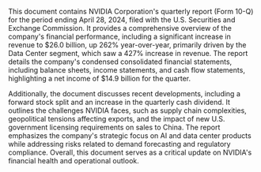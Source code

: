 This document contains NVIDIA Corporation's quarterly report (Form 10-Q) for the period ending April 28, 2024, filed with the U.S. Securities and Exchange Commission. It provides a comprehensive overview of the company's financial performance, including a significant increase in revenue to $26.0 billion, up 262% year-over-year, primarily driven by the Data Center segment, which saw a 427% increase in revenue. The report details the company's condensed consolidated financial statements, including balance sheets, income statements, and cash flow statements, highlighting a net income of $14.9 billion for the quarter.

Additionally, the document discusses recent developments, including a forward stock split and an increase in the quarterly cash dividend. It outlines the challenges NVIDIA faces, such as supply chain complexities, geopolitical tensions affecting exports, and the impact of new U.S. government licensing requirements on sales to China. The report emphasizes the company's strategic focus on AI and data center products while addressing risks related to demand forecasting and regulatory compliance. Overall, this document serves as a critical update on NVIDIA's financial health and operational outlook.